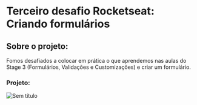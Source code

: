 # Terceiro desafio Rocketseat: Criando formulários
## Sobre o projeto:
Fomos desafiados a colocar em prática o que aprendemos nas aulas do Stage 3 (Formulários, Validações e Customizações) e criar um formulário.
### Projeto: 
![Sem título](https://user-images.githubusercontent.com/113949375/210233002-558f6c48-c02f-4372-8936-8edc3605d019.jpg)
